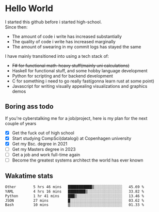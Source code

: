 # Hello World

I started this github before i started high-school.  
Since then:
- The amount of code i write has increased substantially
- The quality of code i write has increased marginally
- The amount of swearing in my commit logs has stayed the same

I have mainly transitioned into using a tech stack of:
- ~~F# for functional math-heavy stuff(mainly uni calculations)~~
- Haskell for functional stuff, and some hobby language development
- Python for scripting and for backend development
- C for something i need to go really fast(gonna learn rust at some point)
- Javascript for writing visually appealing visualizations and graphics demos

## Boring ass todo
If you're cyberstalking me for a job/project, here is my plan for the next couple of years
- [x] Get the fuck out of high school
- [x] Start studying CompSci(datalogi) at Copenhagen university
- [x] Get my Bsc. degree in 2021
- [ ] Get my Masters degree in 2023
- [ ] Get a job and work full-time again
- [ ] Become the greatest systems architect the world has ever known

## Wakatime stats
<!--START_SECTION:waka-->

```txt
Other        5 hrs 46 mins   ███████████▒░░░░░░░░░░░░░   45.69 %
YAML         4 hrs 16 mins   ████████▒░░░░░░░░░░░░░░░░   33.82 %
Python       1 hr 41 mins    ███▒░░░░░░░░░░░░░░░░░░░░░   13.46 %
JSON         27 mins         █░░░░░░░░░░░░░░░░░░░░░░░░   03.62 %
Bash         10 mins         ▒░░░░░░░░░░░░░░░░░░░░░░░░   01.33 %
```

<!--END_SECTION:waka-->
